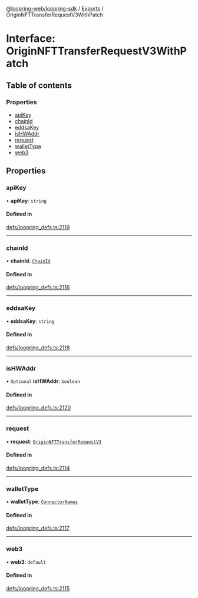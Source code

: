 [@loopring-web/loopring-sdk](../README.md) / [Exports](../modules.md) / OriginNFTTransferRequestV3WithPatch

# Interface: OriginNFTTransferRequestV3WithPatch

## Table of contents

### Properties

- [apiKey](OriginNFTTransferRequestV3WithPatch.md#apikey)
- [chainId](OriginNFTTransferRequestV3WithPatch.md#chainid)
- [eddsaKey](OriginNFTTransferRequestV3WithPatch.md#eddsakey)
- [isHWAddr](OriginNFTTransferRequestV3WithPatch.md#ishwaddr)
- [request](OriginNFTTransferRequestV3WithPatch.md#request)
- [walletType](OriginNFTTransferRequestV3WithPatch.md#wallettype)
- [web3](OriginNFTTransferRequestV3WithPatch.md#web3)

## Properties

### apiKey

• **apiKey**: `string`

#### Defined in

[defs/loopring_defs.ts:2119](https://github.com/Loopring/loopring_sdk/blob/9d83b66/src/defs/loopring_defs.ts#L2119)

___

### chainId

• **chainId**: [`ChainId`](../enums/ChainId.md)

#### Defined in

[defs/loopring_defs.ts:2116](https://github.com/Loopring/loopring_sdk/blob/9d83b66/src/defs/loopring_defs.ts#L2116)

___

### eddsaKey

• **eddsaKey**: `string`

#### Defined in

[defs/loopring_defs.ts:2118](https://github.com/Loopring/loopring_sdk/blob/9d83b66/src/defs/loopring_defs.ts#L2118)

___

### isHWAddr

• `Optional` **isHWAddr**: `boolean`

#### Defined in

[defs/loopring_defs.ts:2120](https://github.com/Loopring/loopring_sdk/blob/9d83b66/src/defs/loopring_defs.ts#L2120)

___

### request

• **request**: [`OriginNFTTransferRequestV3`](OriginNFTTransferRequestV3.md)

#### Defined in

[defs/loopring_defs.ts:2114](https://github.com/Loopring/loopring_sdk/blob/9d83b66/src/defs/loopring_defs.ts#L2114)

___

### walletType

• **walletType**: [`ConnectorNames`](../enums/ConnectorNames.md)

#### Defined in

[defs/loopring_defs.ts:2117](https://github.com/Loopring/loopring_sdk/blob/9d83b66/src/defs/loopring_defs.ts#L2117)

___

### web3

• **web3**: `default`

#### Defined in

[defs/loopring_defs.ts:2115](https://github.com/Loopring/loopring_sdk/blob/9d83b66/src/defs/loopring_defs.ts#L2115)
